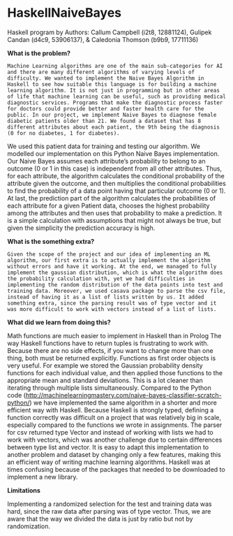 # HaskellNaiveBayes

Haskell program by Authors: Callum Campbell (i2t8, 12881124), Gulipek Candan (d4c9, 53906137), & Caledonia Thomson (b9b9, 17711136)

**What is the problem?**

	Machine Learning algorithms are one of the main sub-categories for AI and there are many different algorithms of varying levels of difficulty. We wanted to implement the Naive Bayes Algorithm in Haskell to see how suitable this language is for building a machine learning algorithm. It is not just in programming but in other areas of life that machine learning can be useful, such as providing medical diagnostic services. Programs that make the diagnostic process faster for doctors could provide better and faster health care for the public. In our project, we implement Naive Bayes to diagnose female diabetic patients older than 21. We found a dataset that has 8 different attributes about each patient, the 9th being the diagnosis (0 for no diabetes, 1 for diabetes). 
We used this patient data for training and testing our algorithm.
We modelled our implementation on this Python Naive Bayes implementation.
Our Naive Bayes assumes each attribute’s probability to belong to an outcome (0 or 1 in this case) is independent from all other attributes. Thus, for each attribute, the algorithm calculates the conditional probability of the attribute given the outcome, and then multiplies the conditional probabilities to find the probability of a data point having that particular outcome (0 or 1). 
	At last, the prediction part of the algorithm calculates the probabilities of each attribute for a given Patient data, chooses the highest probability among the attributes and then uses that probability to make a prediction. It is a simple calculation with assumptions that might not always be true, but given the simplicity the prediction accuracy is high. 

**What is the something extra?**

	Given the scope of the project and our idea of implementing an ML algorithm, our first extra is to actually implement the algorithm without errors and have it working. At the end, we managed to fully implement the gaussian distribution, which is what the algorithm does the probability calculation with, yet we had difficulties in implementing the random distribution of the data points into test and training data. Moreover, we used casava package to parse the csv file, instead of having it as a list of lists written by us. It added something extra, since the parsing result was of type vector and it was more difficult to work with vectors instead of a list of lists. 

**What did we learn from doing this?**

Math functions are much easier to implement in Haskell than in Prolog
The way Haskell functions have to return tuples is frustrating to work with. Because there are no side effects, if you want to change more than one thing, both must be returned explicitly. 
Functions as first order objects is very useful. For example we stored the Gaussian probability density functions for each individual value, and then applied those functions to the appropriate mean and standard deviations. This is a lot cleaner than iterating through multiple lists simultaneously. 
Compared to the Python code (http://machinelearningmastery.com/naive-bayes-classifier-scratch-python/) we have implemented the same algorithm in a shorter and more efficient way with Haskell. 
Because Haskell is strongly typed, defining a function correctly was difficult on a project that was relatively big in scale, especially compared to the functions we wrote in assignments. 
The parser for csv returned type Vector and instead of working with lists we had to work with vectors, which was another challenge due to certain differences between type list and vector. 
It is easy to adapt this implementation to another problem and dataset by changing only a few features, making this an efficient way of writing machine learning algorithms. 
Haskell was at times confusing because of the packages that needed to be downloaded to implement a new library.


**Limitations**

Implementing a randomized selection for the test and training data was hard, since the raw data after parsing was of type vector. Thus, we are aware that the way we divided the data is just by ratio but not by randomization. 

